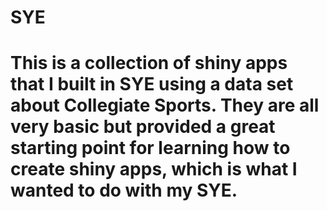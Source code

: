 # SYE

# This is a collection of shiny apps that I built in SYE using a data set about Collegiate Sports. They are all very basic but provided a great starting point for learning how to create shiny apps, which is what I wanted to do with my SYE. 